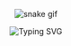<p align="center">
  <img src="https://cdn.jsdelivr.net/gh/Platane/snk@master/github-contribution-grid-snake.svg" alt="snake gif" />
</p>

<p align="center">
  <img src="https://readme-typing-svg.demolab.com?font=Fira+Code&size=22&duration=3000&pause=1000&color=FF69B4&center=true&vCenter=true&width=500&lines=Eu+sou+a+Thamiris!;Desenvolvedora+Fullstack;Criativa+e+apaixonada+por+tecnologia&cursorColor=006400" alt="Typing SVG" />
</p>
